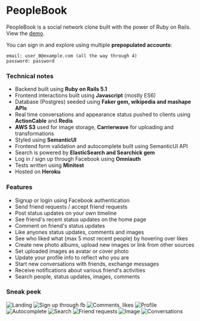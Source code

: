 # PeopleBook

PeopleBook is a social network clone built with the power of Ruby on Rails. View the [demo](https://peoplebook.mariozugaj.com/).

You can sign in and explore using multiple **prepopulated accounts**:

```
email: user_0@example.com (all the way through 4)
password: password
```

### Technical notes

* Backend built using **Ruby on Rails 5.1**
* Frontend interactions built using **Javascript** (mostly ES6)
* Database (Postgres) seeded using **Faker gem, wikipedia and mashape APIs**
* Real time conversations and appearance status pushed to clients using **ActionCable** and **Redis**
* **AWS S3** used for image storage, **Carrierwave** for uploading and transformations
* Styled using **SemanticUI**
* Frontend form validation and autocomplete built using SemanticUI API
* Search is powered by **ElasticSearch and Searchick gem**
* Log in / sign up through Facebook using **Omniauth**
* Tests written using **Minitest**
* Hosted on **Heroku**

### Features

* Signup or login using Facebook authentication
* Send friend requests / accept friend requests
* Post status updates on your own timeline
* See friend's recent status updates on the home page
* Comment on friend's status updates
* Like anyones status updates, comments and images
* See who liked what (max 5 most recent people) by hovering over likes
* Create new photo albums, upload new images or link from other sources
* Set uploaded images as avatar or cover photo
* Update your profile info to reflect who you are
* Start new conversations with friends, exchange messages
* Receive notifications about various friend's activities
* Search people, status updates, images, comments

### Sneak peek

![Landing](https://s3.eu-central-1.amazonaws.com/github-readme-screenshots/people_book/1_landing.png)
![Sign up through fb](https://s3.eu-central-1.amazonaws.com/github-readme-screenshots/people_book/2_fb_auth.png)
![Comments, likes](https://s3.eu-central-1.amazonaws.com/github-readme-screenshots/people_book/3_comments_likes.png)
![Profile](https://s3.eu-central-1.amazonaws.com/github-readme-screenshots/people_book/4_profile.png)
![Autocomplete](https://s3.eu-central-1.amazonaws.com/github-readme-screenshots/people_book/5_autocomplete.png)
![Search](https://s3.eu-central-1.amazonaws.com/github-readme-screenshots/people_book/6_search_results.png)
![Friend requests](https://s3.eu-central-1.amazonaws.com/github-readme-screenshots/people_book/7_friend_requests.png)
![Image](https://s3.eu-central-1.amazonaws.com/github-readme-screenshots/people_book/8_image.png)
![Conversations](https://s3.eu-central-1.amazonaws.com/github-readme-screenshots/people_book/9_conversations.png)


